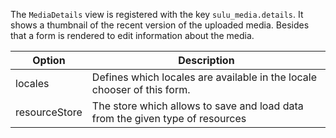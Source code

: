 The `MediaDetails` view is registered with the key `sulu_media.details`. It shows a thumbnail of the recent version of the
uploaded media. Besides that a form is rendered to edit information about the media.

| Option        | Description                                                                                         |
|---------------|-----------------------------------------------------------------------------------------------------|
| locales       | Defines which locales are available in the locale chooser of this form.                             |
| resourceStore | The store which allows to save and load data from the given type of resources                       |
